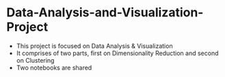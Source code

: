 # Data-Analysis-and-Visualization-Project

- This project is focused on Data Analysis & Visualization
- It comprises of two parts, first on Dimensionality Reduction and second on Clustering
- Two notebooks are shared
